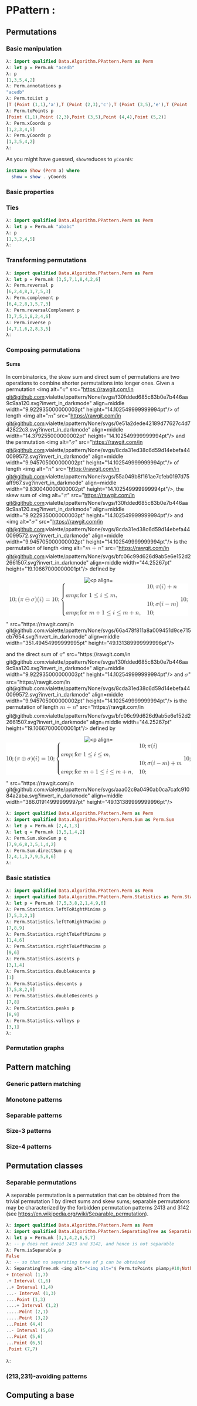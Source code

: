 # PPattern :

## Permutations

### Basic manipulation

```haskell
λ: import qualified Data.Algorithm.PPattern.Perm as Perm
λ: let p = Perm.mk "acedb"
λ: p
[1,3,5,4,2]
λ: Perm.annotations p
"acedb"
λ: Perm.toList p
[T (Point (1,1),'a'),T (Point (2,3),'c'),T (Point (3,5),'e'),T (Point (4,4),'d'),T (Point (5,2),'b')]
λ: Perm.toPoints p
[Point (1,1),Point (2,3),Point (3,5),Point (4,4),Point (5,2)]
λ: Perm.xCoords p
[1,2,3,4,5]
λ: Perm.yCoords p
[1,3,5,4,2]
λ:
```

As you might have guessed, `show`reduces to `yCoords`:

```haskell
instance Show (Perm a) where
  show = show . yCoords
```

### Basic properties


### Ties

```haskell
λ: import qualified Data.Algorithm.PPattern.Perm as Perm
λ: let p = Perm.mk "ababc"
λ: p
[1,3,2,4,5]
λ:
```

### Transforming permutations

```haskell
λ: import qualified Data.Algorithm.PPattern.Perm as Perm
λ: let p = Perm.mk [3,5,7,1,8,4,2,6]
λ: Perm.reversal p
[6,2,4,8,1,7,5,3]
λ: Perm.complement p
[6,4,2,8,1,5,7,3]
λ: Perm.reversalComplement p
[3,7,5,1,8,2,4,6]
λ: Perm.inverse p
[4,7,1,6,2,8,3,5]
λ:
```

### Composing permutations

#### Sums

In combinatorics, the skew sum and direct sum of permutations are two operations
to combine shorter permutations into longer ones. Given a permutation <img alt="<img alt="$\pi$" src="svgs/f30fdded685c83b0e7b446aa9c9aa120.png?invert_in_darkmode" align=middle width="9.922935000000003pt" height="14.102549999999994pt"/>" src="https://rawgit.com/in	git@github.com:vialette/ppattern/None/svgs/f30fdded685c83b0e7b446aa9c9aa120.svg?invert_in_darkmode" align=middle width="9.922935000000003pt" height="14.102549999999994pt"/> of
length <img alt="<img alt="$m$" src="svgs/0e51a2dede42189d77627c4d742822c3.png?invert_in_darkmode" align=middle width="14.379255000000002pt" height="14.102549999999994pt"/>" src="https://rawgit.com/in	git@github.com:vialette/ppattern/None/svgs/0e51a2dede42189d77627c4d742822c3.svg?invert_in_darkmode" align=middle width="14.379255000000002pt" height="14.102549999999994pt"/> and the permutation <img alt="<img alt="$\sigma$" src="svgs/8cda31ed38c6d59d14ebefa440099572.png?invert_in_darkmode" align=middle width="9.945705000000002pt" height="14.102549999999994pt"/>" src="https://rawgit.com/in	git@github.com:vialette/ppattern/None/svgs/8cda31ed38c6d59d14ebefa440099572.svg?invert_in_darkmode" align=middle width="9.945705000000002pt" height="14.102549999999994pt"/> of length <img alt="<img alt="$n$" src="svgs/55a049b8f161ae7cfeb0197d75aff967.png?invert_in_darkmode" align=middle width="9.830040000000002pt" height="14.102549999999994pt"/>" src="https://rawgit.com/in	git@github.com:vialette/ppattern/None/svgs/55a049b8f161ae7cfeb0197d75aff967.svg?invert_in_darkmode" align=middle width="9.830040000000002pt" height="14.102549999999994pt"/>, the skew sum of <img alt="<img alt="$\pi$" src="svgs/f30fdded685c83b0e7b446aa9c9aa120.png?invert_in_darkmode" align=middle width="9.922935000000003pt" height="14.102549999999994pt"/>" src="https://rawgit.com/in	git@github.com:vialette/ppattern/None/svgs/f30fdded685c83b0e7b446aa9c9aa120.svg?invert_in_darkmode" align=middle width="9.922935000000003pt" height="14.102549999999994pt"/> and
<img alt="<img alt="$\sigma$" src="svgs/8cda31ed38c6d59d14ebefa440099572.png?invert_in_darkmode" align=middle width="9.945705000000002pt" height="14.102549999999994pt"/>" src="https://rawgit.com/in	git@github.com:vialette/ppattern/None/svgs/8cda31ed38c6d59d14ebefa440099572.svg?invert_in_darkmode" align=middle width="9.945705000000002pt" height="14.102549999999994pt"/> is the permutation of length <img alt="<img alt="$m + n$" src="svgs/bfc06c99d626d9ab5e6e152d22661507.png?invert_in_darkmode" align=middle width="44.25267pt" height="19.10667000000001pt"/>" src="https://rawgit.com/in	git@github.com:vialette/ppattern/None/svgs/bfc06c99d626d9ab5e6e152d22661507.svg?invert_in_darkmode" align=middle width="44.25267pt" height="19.10667000000001pt"/> defined by
<p align="center"><img alt="<p align="center"><img alt="$$&amp;#10;  (\pi \ominus \sigma)(i) =&amp;#10;    \begin{cases}&amp;#10;      \pi(i)+n     &amp;amp; \text{for } 1\leq i\leq m,\\&amp;#10;      \sigma (i-m) &amp;amp; \text{for } m+1\leq i\leq m+n,&amp;#10;    \end{cases}&amp;#10;$$" src="svgs/a5a6a2e32e1ea4ad6cfd91aec935badd.png?invert_in_darkmode" align=middle width="488.68215pt" height="88.712745pt"/></p>" src="https://rawgit.com/in	git@github.com:vialette/ppattern/None/svgs/66a478f811a8a009451d9ce715cb7654.svg?invert_in_darkmode" align=middle width="351.49454999999995pt" height="49.131389999999996pt"/></p>
and the direct sum of <img alt="<img alt="$\pi$" src="svgs/f30fdded685c83b0e7b446aa9c9aa120.png?invert_in_darkmode" align=middle width="9.922935000000003pt" height="14.102549999999994pt"/>" src="https://rawgit.com/in	git@github.com:vialette/ppattern/None/svgs/f30fdded685c83b0e7b446aa9c9aa120.svg?invert_in_darkmode" align=middle width="9.922935000000003pt" height="14.102549999999994pt"/> and <img alt="<img alt="$\sigma$" src="svgs/8cda31ed38c6d59d14ebefa440099572.png?invert_in_darkmode" align=middle width="9.945705000000002pt" height="14.102549999999994pt"/>" src="https://rawgit.com/in	git@github.com:vialette/ppattern/None/svgs/8cda31ed38c6d59d14ebefa440099572.svg?invert_in_darkmode" align=middle width="9.945705000000002pt" height="14.102549999999994pt"/> is the permutation of length <img alt="<img alt="$m + n$" src="svgs/bfc06c99d626d9ab5e6e152d22661507.png?invert_in_darkmode" align=middle width="44.25267pt" height="19.10667000000001pt"/>" src="https://rawgit.com/in	git@github.com:vialette/ppattern/None/svgs/bfc06c99d626d9ab5e6e152d22661507.svg?invert_in_darkmode" align=middle width="44.25267pt" height="19.10667000000001pt"/>
defined by
<p align="center"><img alt="<p align="center"><img alt="$$&amp;#10;  (\pi \oplus \sigma)(i) =&amp;#10;    \begin{cases}&amp;#10;      \pi(i)           &amp;amp; \text{for } 1\leq i\leq m,\\&amp;#10;      \sigma (i-m) + m &amp;amp; \text{for } m+1\leq i\leq m+n,&amp;#10;    \end{cases}&amp;#10;$$" src="svgs/cc4c898ff124ebd14ca110e562ebd888.png?invert_in_darkmode" align=middle width="523.20675pt" height="88.712745pt"/></p>" src="https://rawgit.com/in	git@github.com:vialette/ppattern/None/svgs/aaa02c9a0490ab0ca7cafc91084a2aba.svg?invert_in_darkmode" align=middle width="386.01914999999997pt" height="49.131389999999996pt"/></p>

```haskell
λ: import qualified Data.Algorithm.PPattern.Perm as Perm
λ: import qualified Data.Algorithm.PPattern.Perm.Sum as Perm.Sum
λ: let p = Perm.mk [2,4,1,3]
λ: let q = Perm.mk [3,5,1,4,2]
λ: Perm.Sum.skewSum p q
[7,9,6,8,3,5,1,4,2]
λ: Perm.Sum.directSum p q
[2,4,1,3,7,9,5,8,6]
λ:
```

### Basic statistics

```haskell
λ: import qualified Data.Algorithm.PPattern.Perm as Perm
λ: import qualified Data.Algorithm.PPattern.Perm.Statistics as Perm.Statistics
λ: let p = Perm.mk [7,5,3,8,2,1,4,9,6]
λ: Perm.Statistics.leftToRightMinima p
[7,5,3,2,1]
λ: Perm.Statistics.leftToRightMaxima p
[7,8,9]
λ: Perm.Statistics.rightToLeftMinima p
[1,4,6]
λ: Perm.Statistics.rightToLeftMaxima p
[9,6]
λ: Perm.Statistics.ascents p
[3,1,4]
λ: Perm.Statistics.doubleAscents p
[1]
λ: Perm.Statistics.descents p
[7,5,8,2,9]
λ: Perm.Statistics.doubleDescents p
[7,8]
λ: Perm.Statistics.peaks p
[8,9]
λ: Perm.Statistics.valleys p
[3,1]
λ:
```

### Permutation graphs

## Pattern matching

### Generic pattern matching

### Monotone patterns

### Separable patterns

### Size-3 patterns

### Size-4 patterns

## Permutation classes

### Separable permutations

A separable permutation is a permutation that can be obtained from the trivial
permutation 1 by direct sums and skew sums;
separable permutations may be characterized by the forbidden permutation patterns
2413 and 3142
(see <https://en.wikipedia.org/wiki/Separable_permutation>).

```haskell
λ: import qualified Data.Algorithm.PPattern.Perm as Perm
λ: import qualified Data.Algorithm.PPattern.SeparatingTree as SeparatingTree
λ: let p = Perm.mk [3,1,4,2,6,5,7]
λ: -- p does not avoid 2413 and 3142, and hence is not separable
λ: Perm.isSeparable p                  
False
λ: -- so that no separating tree of p can be obtained
λ: SeparatingTree.mk <img alt="<img alt="$ Perm.toPoints p&amp;#10;Nothing&amp;#10;λ: let q = Perm.mk [3,1,2,4,6,5,7]&amp;#10;λ: Perm.isSeparable q                             -- q does avoid 2413 and 3142, and hence is separable&amp;#10;True&amp;#10;λ: import Data.Maybe&amp;#10;λ: fromJust . SeparatingTree.mk $" src="svgs/6cf3447b0450166911e817c41625f463.png?invert_in_darkmode" align=middle width="841.26405pt" height="45.82083000000002pt"/>" src="https://rawgit.com/in	git@github.com:vialette/ppattern/None/svgs/c7be5bdfada4253d65cf69b07d4cdacb.svg?invert_in_darkmode" align=middle width="1011.5407499999999pt" height="45.82083000000002pt"/> Perm.toPoints q -- so that a separating tree of q can be obtained
+ Interval (1,7)
.+ Interval (1,6)
..+ Interval (1,4)
...- Interval (1,3)
....Point (1,3)
....+ Interval (1,2)
.....Point (2,1)
.....Point (3,2)
...Point (4,4)
..- Interval (5,6)
...Point (5,6)
...Point (6,5)
.Point (7,7)

λ:
```

### (213,231)-avoiding patterns

## Computing a base
